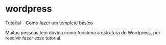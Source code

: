 # wordpress
Tutorial - Como fazer um templete básico 

Muitas pessoas tem dúvida como funciona a estrutura do Wordpress, por resolvir fazer esse tutorial. 
